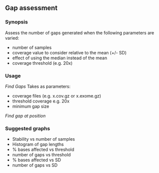 
## Gap assessment ##

### Synopsis ###
Assess the number of gaps generated when the following parameters are varied:
* number of samples
* coverage value to consider relative to the mean (+/- SD)
* effect of using the median instead of the mean
* coverage threshold (e.g. 20x)

### Usage ###

*Find Gaps*
Takes as parameters:
- coverage files (e.g. x.cov.gz or x.exome.gz)
- threshold coverage e.g. 20x
- minimum gap size

*Find gap at position*

### Suggested graphs ###

* Stability vs number of samples
* Histogram of gap lengths
* % bases affected vs threshold
* number of gaps vs threshold
* % bases affected vs SD
* number of gaps vs SD

